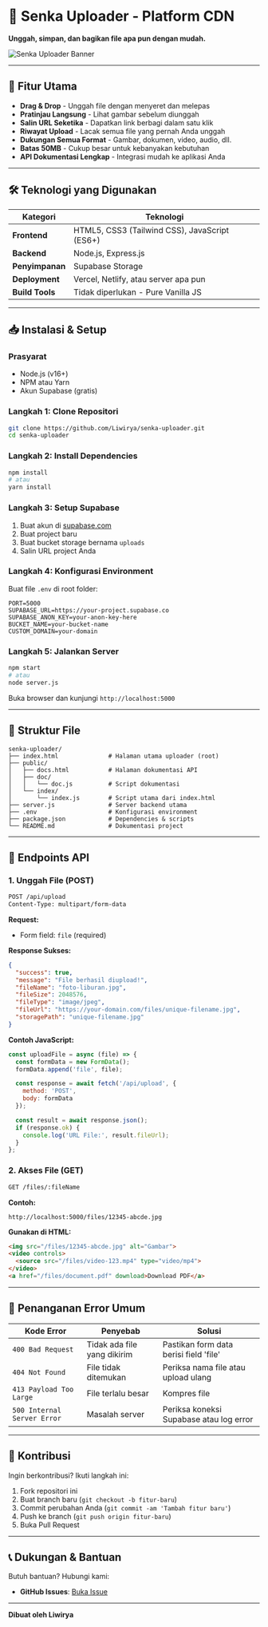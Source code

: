 # 🚀 Senka Uploader - Platform CDN

**Unggah, simpan, dan bagikan file apa pun dengan mudah.**

![Senka Uploader Banner](https://files.catbox.moe/epedpg.jpg)

---

## 🌟 Fitur Utama

- **Drag & Drop** - Unggah file dengan menyeret dan melepas
- **Pratinjau Langsung** - Lihat gambar sebelum diunggah
- **Salin URL Seketika** - Dapatkan link berbagi dalam satu klik
- **Riwayat Upload** - Lacak semua file yang pernah Anda unggah
- **Dukungan Semua Format** - Gambar, dokumen, video, audio, dll.
- **Batas 50MB** - Cukup besar untuk kebanyakan kebutuhan
- **API Dokumentasi Lengkap** - Integrasi mudah ke aplikasi Anda

---

## 🛠️ Teknologi yang Digunakan

| Kategori | Teknologi |
|----------|-----------|
| **Frontend** | HTML5, CSS3 (Tailwind CSS), JavaScript (ES6+) |
| **Backend** | Node.js, Express.js |
| **Penyimpanan** | Supabase Storage |
| **Deployment** | Vercel, Netlify, atau server apa pun |
| **Build Tools** | Tidak diperlukan - Pure Vanilla JS |

---

## 📥 Instalasi & Setup

### Prasyarat
- Node.js (v16+)
- NPM atau Yarn
- Akun Supabase (gratis)

### Langkah 1: Clone Repositori
```bash
git clone https://github.com/Liwirya/senka-uploader.git
cd senka-uploader
```

### Langkah 2: Install Dependencies
```bash
npm install
# atau
yarn install
```

### Langkah 3: Setup Supabase
1. Buat akun di [supabase.com](https://supabase.com)
2. Buat project baru
3. Buat bucket storage bernama `uploads`
4. Salin URL project Anda

### Langkah 4: Konfigurasi Environment
Buat file `.env` di root folder:

```env
PORT=5000
SUPABASE_URL=https://your-project.supabase.co
SUPABASE_ANON_KEY=your-anon-key-here
BUCKET_NAME=your-bucket-name
CUSTOM_DOMAIN=your-domain
```

### Langkah 5: Jalankan Server
```bash
npm start
# atau
node server.js
```

Buka browser dan kunjungi `http://localhost:5000`

---

## 📁 Struktur File

```
senka-uploader/
├── index.html              # Halaman utama uploader (root)
├── public/
│   ├── docs.html           # Halaman dokumentasi API
│   ├── doc/
│   │   └── doc.js          # Script dokumentasi
│   └── index/
│       └── index.js        # Script utama dari index.html
├── server.js               # Server backend utama
├── .env                    # Konfigurasi environment
├── package.json            # Dependencies & scripts
└── README.md               # Dokumentasi project
```

---

## 📡 Endpoints API

### 1. Unggah File (POST)
```bash
POST /api/upload
Content-Type: multipart/form-data
```

**Request:**
- Form field: `file` (required)

**Response Sukses:**
```json
{
  "success": true,
  "message": "File berhasil diupload!",
  "fileName": "foto-liburan.jpg",
  "fileSize": 2048576,
  "fileType": "image/jpeg",
  "fileUrl": "https://your-domain.com/files/unique-filename.jpg",
  "storagePath": "unique-filename.jpg"
}
```

**Contoh JavaScript:**
```javascript
const uploadFile = async (file) => {
  const formData = new FormData();
  formData.append('file', file);

  const response = await fetch('/api/upload', {
    method: 'POST',
    body: formData
  });

  const result = await response.json();
  if (response.ok) {
    console.log('URL File:', result.fileUrl);
  }
};
```

### 2. Akses File (GET)
```bash
GET /files/:fileName
```

**Contoh:**
```
http://localhost:5000/files/12345-abcde.jpg
```

**Gunakan di HTML:**
```html
<img src="/files/12345-abcde.jpg" alt="Gambar">
<video controls>
  <source src="/files/video-123.mp4" type="video/mp4">
</video>
<a href="/files/document.pdf" download>Download PDF</a>
```

---

## 🐞 Penanganan Error Umum

| Kode Error | Penyebab | Solusi |
|------------|----------|--------|
| `400 Bad Request` | Tidak ada file yang dikirim | Pastikan form data berisi field 'file' |
| `404 Not Found` | File tidak ditemukan | Periksa nama file atau upload ulang |
| `413 Payload Too Large` | File terlalu besar | Kompres file |
| `500 Internal Server Error` | Masalah server | Periksa koneksi Supabase atau log error |

---

## 🤝 Kontribusi

Ingin berkontribusi? Ikuti langkah ini:

1. Fork repositori ini
2. Buat branch baru (`git checkout -b fitur-baru`)
3. Commit perubahan Anda (`git commit -am 'Tambah fitur baru'`)
4. Push ke branch (`git push origin fitur-baru`)
5. Buka Pull Request

---

## 📞 Dukungan & Bantuan

Butuh bantuan? Hubungi kami:

- **GitHub Issues**: [Buka Issue](https://github.com/Liwirya/senka-uploader/issues)

---

**Dibuat oleh Liwirya**
